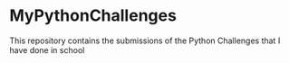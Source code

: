 # MyPythonChallenges
This repository contains the submissions of the Python Challenges that I have done in school

